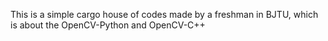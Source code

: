 This is a simple cargo house of codes made by a freshman in BJTU, which is about the OpenCV-Python and OpenCV-C++
